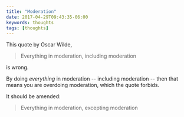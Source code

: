 ```yaml
---
title: "Moderation"
date: 2017-04-29T09:43:35-06:00
keywords: thoughts
tags: [thoughts]
---
```


This quote by Oscar Wilde,

> Everything in moderation, including moderation

is wrong.

By doing *everything* in moderation -- including moderation -- then that means you are overdoing moderation, which the quote forbids. 

It should be amended:

>  Everything in moderation, excepting moderation


